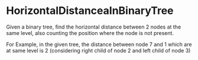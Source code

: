 # HorizontalDistanceaInBinaryTree
Given a binary tree, find the horizontal distance between 2 nodes at the same level, also counting the position where the node is not present. 

For Example, in the given tree, the distance between node 7 and 1 which are at same level is 2 (considering right child of node 2 and left child of node 3)
